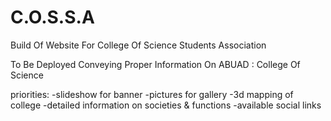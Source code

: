 # C.O.S.S.A
Build Of Website For College Of Science Students Association


To Be Deployed Conveying Proper Information On ABUAD : College Of Science



priorities:
-slideshow for banner
-pictures for gallery
-3d mapping of college
-detailed information on societies & functions
-available social links 
